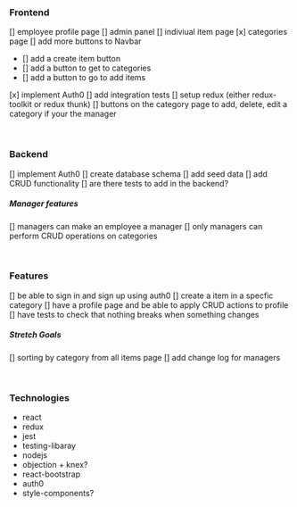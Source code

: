 ### Frontend
[] employee profile page
[] admin panel
[] indiviual item page
[x] categories page
[] add more buttons to Navbar
- [] add a create item button
- [] add a button to get to categories
- [] add a button to go to add items

[x] implement Auth0
[] add integration tests
[] setup redux (either redux-toolkit or redux thunk)
[] buttons on the category page to add, delete, edit a category if your the manager

<br />

### Backend
[] implement Auth0
[] create database schema
[] add seed data
[] add CRUD functionality
[] are there tests to add in the backend?
##### Manager features
[] managers can make an employee a manager
[] only managers can perform CRUD operations on categories

<br />

### Features
[] be able to sign in and sign up using auth0
[] create a item in a specfic category
[] have a profile page and be able to apply CRUD actions to profile
[] have tests to check that nothing breaks when something changes
##### Stretch Goals
[] sorting by category from all items page
[] add change log for managers

<br />

### Technologies
- react
- redux
- jest
- testing-libaray
- nodejs
- objection + knex?
- react-bootstrap
- auth0
- style-components?
